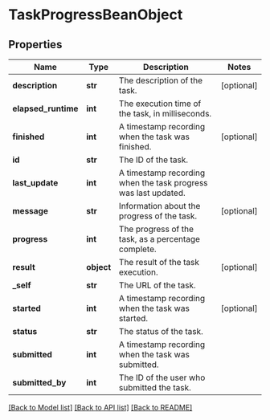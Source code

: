 # TaskProgressBeanObject

## Properties
Name | Type | Description | Notes
------------ | ------------- | ------------- | -------------
**description** | **str** | The description of the task. | [optional] 
**elapsed_runtime** | **int** | The execution time of the task, in milliseconds. | 
**finished** | **int** | A timestamp recording when the task was finished. | [optional] 
**id** | **str** | The ID of the task. | 
**last_update** | **int** | A timestamp recording when the task progress was last updated. | 
**message** | **str** | Information about the progress of the task. | [optional] 
**progress** | **int** | The progress of the task, as a percentage complete. | 
**result** | **object** | The result of the task execution. | [optional] 
**_self** | **str** | The URL of the task. | 
**started** | **int** | A timestamp recording when the task was started. | [optional] 
**status** | **str** | The status of the task. | 
**submitted** | **int** | A timestamp recording when the task was submitted. | 
**submitted_by** | **int** | The ID of the user who submitted the task. | 

[[Back to Model list]](../README.md#documentation-for-models) [[Back to API list]](../README.md#documentation-for-api-endpoints) [[Back to README]](../README.md)

